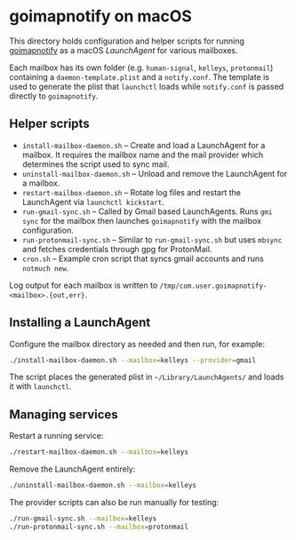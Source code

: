 # goimapnotify on macOS

This directory holds configuration and helper scripts for running
[goimapnotify](https://github.com/videolabs/goimapnotify) as a macOS
*LaunchAgent* for various mailboxes.

Each mailbox has its own folder (e.g. `human-signal`, `kelleys`,
`protonmail`) containing a `daemon-template.plist` and a
`notify.conf`. The template is used to generate the plist that
`launchctl` loads while `notify.conf` is passed directly to
`goimapnotify`.

## Helper scripts

- `install-mailbox-daemon.sh` – Create and load a LaunchAgent for a
  mailbox. It requires the mailbox name and the mail provider which
determines the script used to sync mail.
- `uninstall-mailbox-daemon.sh` – Unload and remove the LaunchAgent for
a mailbox.
- `restart-mailbox-daemon.sh` – Rotate log files and restart the
  LaunchAgent via `launchctl kickstart`.
- `run-gmail-sync.sh` – Called by Gmail based LaunchAgents. Runs `gmi
  sync` for the mailbox then launches `goimapnotify` with the mailbox
  configuration.
- `run-protonmail-sync.sh` – Similar to `run-gmail-sync.sh` but uses
  `mbsync` and fetches credentials through gpg for ProtonMail.
- `cron.sh` – Example cron script that syncs gmail accounts and runs
  `notmuch new`.

Log output for each mailbox is written to `/tmp/com.user.goimapnotify-<mailbox>.{out,err}`.

## Installing a LaunchAgent

Configure the mailbox directory as needed and then run, for example:

```sh
./install-mailbox-daemon.sh --mailbox=kelleys --provider=gmail
```

The script places the generated plist in
`~/Library/LaunchAgents/` and loads it with `launchctl`.

## Managing services

Restart a running service:

```sh
./restart-mailbox-daemon.sh --mailbox=kelleys
```

Remove the LaunchAgent entirely:

```sh
./uninstall-mailbox-daemon.sh --mailbox=kelleys
```

The provider scripts can also be run manually for testing:

```sh
./run-gmail-sync.sh --mailbox=kelleys
./run-protonmail-sync.sh --mailbox=protonmail
```


